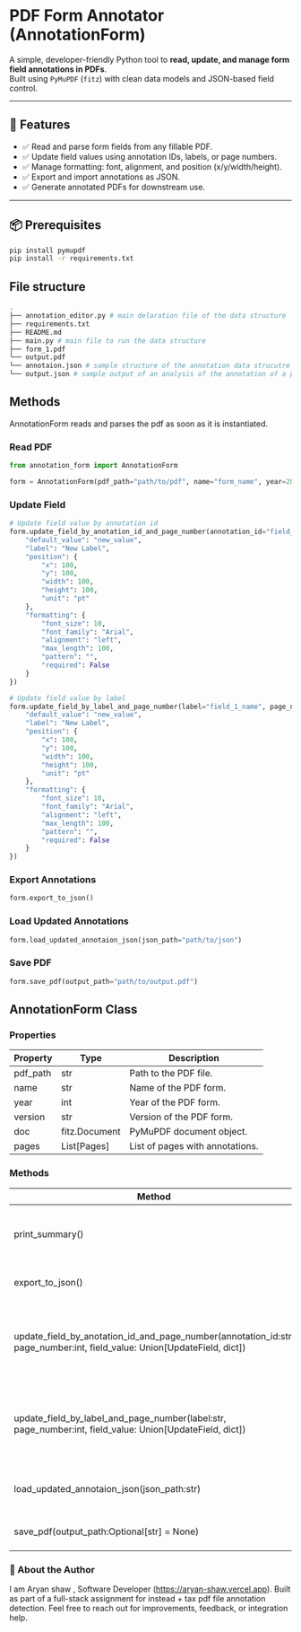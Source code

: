 # PDF Form Annotator (AnnotationForm)

A simple, developer-friendly Python tool to **read, update, and manage form field annotations in PDFs**.  
Built using `PyMuPDF` (`fitz`) with clean data models and JSON-based field control.

---

## 🚀 Features

- ✅ Read and parse form fields from any fillable PDF.
- ✅ Update field values using annotation IDs, labels, or page numbers.
- ✅ Manage formatting: font, alignment, and position (x/y/width/height).
- ✅ Export and import annotations as JSON.
- ✅ Generate annotated PDFs for downstream use.

---

## 📦 Prerequisites

```bash
pip install pymupdf
pip install -r requirements.txt
```

## File structure

```bash
.
├── annotation_editor.py # main delaration file of the data structure
├── requirements.txt
├── README.md
├── main.py # main file to run the data structure
├── form_1.pdf
└── output.pdf
└── annotaion.json # sample structure of the annotation data strucutre
└── output.json # sample output of an analysis of the annotation of a pdf form using the data structure
```

## Methods

AnnotationForm reads and parses the pdf as soon as it is instantiated.

### Read PDF

```python
from annotation_form import AnnotationForm

form = AnnotationForm(pdf_path="path/to/pdf", name="form_name", year=2022, version="1.0")
```

### Update Field

```python
# Update field value by annotation id
form.update_field_by_anotation_id_and_page_number(annotation_id="field_1", page_number=1, field_value={
    "default_value": "new_value",
    "label": "New Label",
    "position": {
        "x": 100,
        "y": 100,
        "width": 100,
        "height": 100,
        "unit": "pt"
    },
    "formatting": {
        "font_size": 10,
        "font_family": "Arial",
        "alignment": "left",
        "max_length": 100,
        "pattern": "",
        "required": False
    }
})

# Update field value by label
form.update_field_by_label_and_page_number(label="field_1_name", page_number=1, field_value={
    "default_value": "new_value",
    "label": "New Label",
    "position": {
        "x": 100,
        "y": 100,
        "width": 100,
        "height": 100,
        "unit": "pt"
    },
    "formatting": {
        "font_size": 10,
        "font_family": "Arial",
        "alignment": "left",
        "max_length": 100,
        "pattern": "",
        "required": False
    }
})
```

### Export Annotations

```python
form.export_to_json()
```

### Load Updated Annotations

```python
form.load_updated_annotaion_json(json_path="path/to/json")
```

### Save PDF

```python
form.save_pdf(output_path="path/to/output.pdf")
```

## AnnotationForm Class

### Properties

| Property | Type          | Description                     |
| -------- | ------------- | ------------------------------- |
| pdf_path | str           | Path to the PDF file.           |
| name     | str           | Name of the PDF form.           |
| year     | int           | Year of the PDF form.           |
| version  | str           | Version of the PDF form.        |
| doc      | fitz.Document | PyMuPDF document object.        |
| pages    | List[Pages]   | List of pages with annotations. |

### Methods

| Method                                                                                                                  | Description                                                           |
| ----------------------------------------------------------------------------------------------------------------------- | --------------------------------------------------------------------- |
| print_summary()                                                                                                         | Prints a summary of the extracted annotations.                        |
| export_to_json()                                                                                                        | Exports the annotations to JSON.                                      |
| update_field_by_anotation_id_and_page_number(annotation_id:str, page_number:int, field_value: Union[UpdateField, dict]) | Updates the field value for a specific annotation id and page number. |
| update_field_by_label_and_page_number(label:str, page_number:int, field_value: Union[UpdateField, dict])                | Updates the field value for a specific label and page number.         |
| load_updated_annotaion_json(json_path:str)                                                                              | Loads the updated annotation json.                                    |
| save_pdf(output_path:Optional[str] = None)                                                                              | Saves the updated PDF.                                                |

### 🧠 About the Author

I am Aryan shaw , Software Developer (https://aryan-shaw.vercel.app).
Built as part of a full-stack assignment for instead + tax pdf file annotation detection.
Feel free to reach out for improvements, feedback, or integration help.
